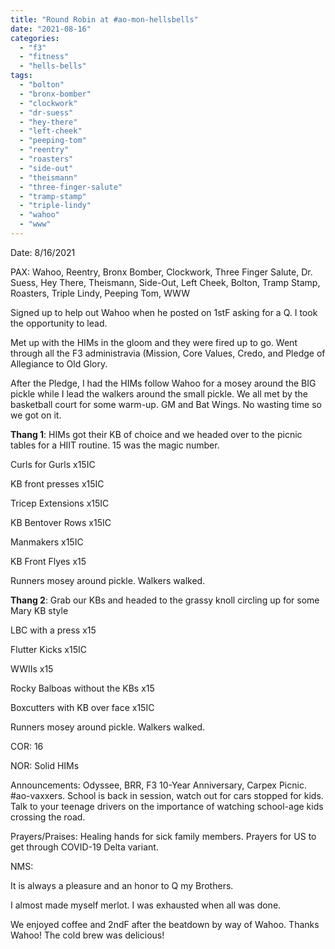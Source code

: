 ```yaml
---
title: "Round Robin at #ao-mon-hellsbells"
date: "2021-08-16"
categories: 
  - "f3"
  - "fitness"
  - "hells-bells"
tags: 
  - "bolton"
  - "bronx-bomber"
  - "clockwork"
  - "dr-suess"
  - "hey-there"
  - "left-cheek"
  - "peeping-tom"
  - "reentry"
  - "roasters"
  - "side-out"
  - "theismann"
  - "three-finger-salute"
  - "tramp-stamp"
  - "triple-lindy"
  - "wahoo"
  - "www"
---
```


Date: 8/16/2021

PAX: Wahoo, Reentry, Bronx Bomber, Clockwork, Three Finger Salute, Dr. Suess, Hey There, Theismann, Side-Out, Left Cheek, Bolton, Tramp Stamp, Roasters, Triple Lindy, Peeping Tom, WWW

Signed up to help out Wahoo when he posted on 1stF asking for a Q. I took the opportunity to lead.

Met up with the HIMs in the gloom and they were fired up to go. Went through all the F3 administravia (Mission, Core Values, Credo, and Pledge of Allegiance to Old Glory.

After the Pledge, I had the HIMs follow Wahoo for a mosey around the BIG pickle while I lead the walkers around the small pickle. We all met by the basketball court for some warm-up. GM and Bat Wings. No wasting time so we got on it.

**Thang 1**: HIMs got their KB of choice and we headed over to the picnic tables for a HIIT routine. 15 was the magic number.

Curls for Gurls x15IC

KB front presses x15IC

Tricep Extensions x15IC

KB Bentover Rows x15IC

Manmakers x15IC

KB Front Flyes x15

Runners mosey around pickle. Walkers walked.

**Thang 2**: Grab our KBs and headed to the grassy knoll circling up for some Mary KB style

LBC with a press x15

Flutter Kicks x15IC

WWIIs x15

Rocky Balboas without the KBs x15

Boxcutters with KB over face x15IC

Runners mosey around pickle. Walkers walked.

COR: 16

NOR: Solid HIMs

Announcements: Odyssee, BRR, F3 10-Year Anniversary, Carpex Picnic. #ao-vaxxers. School is back in session, watch out for cars stopped for kids. Talk to your teenage drivers on the importance of watching school-age kids crossing the road.

Prayers/Praises: Healing hands for sick family members. Prayers for US to get through COVID-19 Delta variant.

NMS:

It is always a pleasure and an honor to Q my Brothers.

I almost made myself merlot. I was exhausted when all was done.

We enjoyed coffee and 2ndF after the beatdown by way of Wahoo. Thanks Wahoo! The cold brew was delicious!
